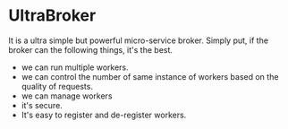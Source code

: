 # UltraBroker
It is a ultra simple but powerful micro-service broker.
Simply put, if the broker can the following things, it's the best.
- we can run multiple workers.
- we can control the number of same instance of workers based on the quality of requests.
- we can manage workers
- it's secure.
- It's easy to register and de-register workers.
